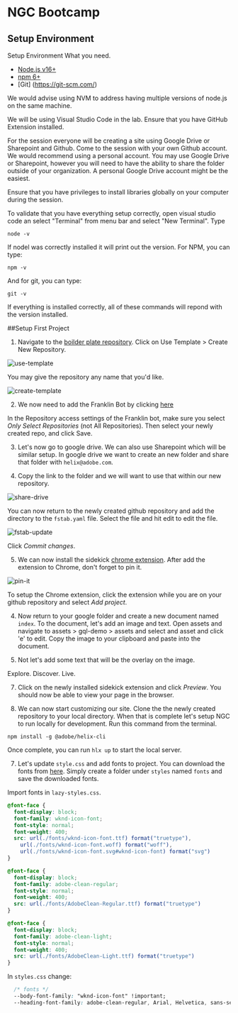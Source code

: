 # NGC Bootcamp

## Setup Environment

Setup Environment
What you need.

* [Node.js v16+](https://nodejs.org/en/)
* [npm 6+](https://www.npmjs.com/)
* [Git] (https://git-scm.com/)

We would advise using NVM to address having multiple versions of node.js on the same machine.

We will be using Visual Studio Code in the lab. Ensure that you have GitHub Extension installed.

For the session everyone will be creating a site using Google Drive or Sharepoint and Github. Come to the session with your own Github account. We would recommend using a personal account. You may use Google Drive or Sharepoint, however you will need to have the ability to share the folder outside of your organization. A personal Google Drive account might be the easiest.

Ensure that you have privileges to install libraries globally on your computer during the session.

To validate that you have everything setup correctly, open visual studio code an select "Terminal" from menu bar and select "New Terminal". Type

`node -v`

If nodel was correctly installed it will print out the version. For NPM, you can type:

`npm -v`

And for git, you can type:

`git -v`

If everything is installed correctly, all of these commands will repond with the version installed.

##Setup First Project

1. Navigate to the [boilder plate repository](https://github.com/adobe/helix-project-boilerplate).  Click on Use Template > Create New Repository.

![use-template](./assets/use-template.png)

You may give the repository any name that you'd like.

![create-template](./assets/create-repository.png)

2.  We now need to add the Franklin Bot by clicking [here](https://github.com/apps/helix-bot/installations/new)

In the Repository access settings of the Franklin bot, make sure you select *Only Select Repositories* (not All Repositories). Then select your newly created repo, and click Save.

3. Let's now go to google drive.  We can also use Sharepoint which will be similar setup.  In google drive we want to create an new folder and share that folder with `helix@adobe.com`.

4. Copy the link to the folder and we will want to use that within our new repository. 

![share-drive](./assets/share-drive.png)

You can now return to the newly created github repository and add the directory to the `fstab.yaml` file.  Select the file and hit edit to edit the file.

![fstab-update](./assets/fstab-update.png)

Click *Commit changes*.

5. We can now install the sidekick [chrome extension](https://chrome.google.com/webstore/detail/helix-sidekick-beta/ccfggkjabjahcjoljmgmklhpaccedipo).  After add the extension to Chrome, don't forget to pin it.

![pin-it](./assets/pin-extension.webp)

To setup the Chrome extension, click the extension while you are on your github repository and select *Add project*.

4. Now return to your google folder and create a new document named `index`.  To the document, let's add an image and text.  Open assets and navigate to assets > gql-demo > assets and select and asset and click 'e' to edit. Copy the image to your clipboard and paste into the document.

5. Not let's add some text that will be the overlay on the image.

Explore. Discover. Live.

7. Click on the newly installed sidekick extension and click *Preview*.  You should now be able to view your page in the browser.

6. We can now start customizing our site. Clone the the newly created repository to your local directory.  When that is complete let's setup NGC to run locally for development.  Run this command from the terminal.

`npm install -g @adobe/helix-cli`

Once complete, you can run `hlx up` to start the local server.

7. Let's update `style.css` and add fonts to project.  You can download the fonts from [here](https://github.com/lamontacrook/ngc-bootcamp/tree/lesson-1/styles/fonts).  Simply create a folder under `styles` named `fonts` and save the downloaded fonts.

Import fonts in `lazy-styles.css`.

```css
@font-face {
  font-display: block;
  font-family: wknd-icon-font;
  font-style: normal;
  font-weight: 400;
  src: url(./fonts/wknd-icon-font.ttf) format("truetype"), 
    url(./fonts/wknd-icon-font.woff) format("woff"), 
    url(./fonts/wknd-icon-font.svg#wknd-icon-font) format("svg")
}

@font-face {
  font-display: block;
  font-family: adobe-clean-regular;
  font-style: normal;
  font-weight: 400;
  src: url(./fonts/AdobeClean-Regular.ttf) format("truetype")
}

@font-face {
  font-display: block;
  font-family: adobe-clean-light;
  font-style: normal;
  font-weight: 400;
  src: url(./fonts/AdobeClean-Light.ttf) format("truetype")
}

```

In `styles.css` change:

```css
  /* fonts */
  --body-font-family: "wknd-icon-font" !important;
  --heading-font-family: adobe-clean-regular, Arial, Helvetica, sans-serif;
```
